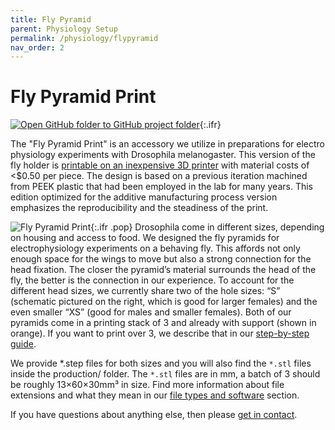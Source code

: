 ```yaml
---
title: Fly Pyramid
parent: Physiology Setup
permalink: /physiology/flypyramid
nav_order: 2
---
```



# Fly Pyramid Print

[![Open GitHub folder]({{site.baseurl}}/assets/img/GitHub-Mark-32px.png) to GitHub project folder](https://github.com/reiserlab/Component-Designs/tree/main/Physiology-Setup/Fly-Pyramid){:.ifr}


The "Fly Pyramid Print" is an accessory we utilize in preparations for electro physiology experiments with Drosophila melanogaster. This version of the fly holder is [printable on an inexpensive 3D printer]({{site.baseurl}}/how-to-print-a-fly-pyramid) with material costs of <$0.50 per piece. The design is based on a previous iteration machined from PEEK plastic that had been employed in the lab for many years. This edition optimized for the additive manufacturing process version emphasizes the reproducibility and the steadiness of the print.

![Fly Pyramid Print]({{site.baseurl}}/assets/img/Physiology-Setup/Fly-Pyramid/Fly-Pyramid_S.png){:.ifr .pop}
Drosophila come in different sizes, depending on housing and access to food. We designed the fly pyramids for electrophysiology experiments on a behaving fly. This affords not only enough space for the wings to move but also a strong connection for the head fixation. The closer the pyramid’s material surrounds the head of the fly, the better is the connection in our experience. To account for the different head sizes, we currently share two of the hole sizes: “S” (schematic pictured on the right, which is good for larger females) and the even smaller “XS” (good for males and smaller females). Both of our pyramids come in a printing stack of 3 and already with support (shown in orange). If you want to print over 3, we describe that in our [step-by-step guide]({{site.baseurl}}/how-to-print-a-fly-pyramid).

We provide *.step files for both sizes and you will also find the `*.stl` files inside the production/ folder. The `*.stl` files are in mm, a batch of 3 should be roughly 13×60×30mm³ in size. Find more information about file extensions and what they mean in our [file types and software]({{site.baseurl}}/file-types) section.

If you have questions about anything else, then please [get in contact]({{site.baseurl}}/about).
